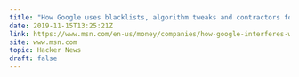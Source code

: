 ```yaml
---
title: "How Google uses blacklists, algorithm tweaks and contractors for search results"
date: 2019-11-15T13:25:21Z
link: https://www.msn.com/en-us/money/companies/how-google-interferes-with-its-search-algorithms-and-changes-your-results/ar-BBWOCm2?utm_medium=RSS&utm_source=hune
site: www.msn.com
topic: Hacker News
draft: false
---
```

